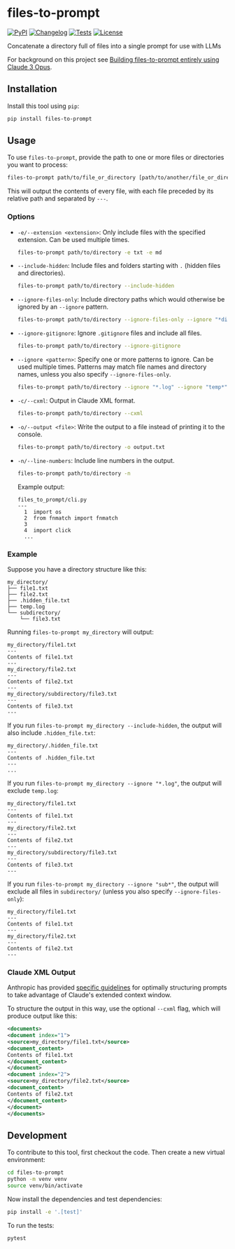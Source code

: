 # files-to-prompt

[![PyPI](https://img.shields.io/pypi/v/files-to-prompt.svg)](https://pypi.org/project/files-to-prompt/)
[![Changelog](https://img.shields.io/github/v/release/simonw/files-to-prompt?include_prereleases&label=changelog)](https://github.com/simonw/files-to-prompt/releases)
[![Tests](https://github.com/simonw/files-to-prompt/actions/workflows/test.yml/badge.svg)](https://github.com/simonw/files-to-prompt/actions/workflows/test.yml)
[![License](https://img.shields.io/badge/license-Apache%202.0-blue.svg)](https://github.com/simonw/files-to-prompt/blob/master/LICENSE)

Concatenate a directory full of files into a single prompt for use with LLMs

For background on this project see [Building files-to-prompt entirely using Claude 3 Opus](https://simonwillison.net/2024/Apr/8/files-to-prompt/).

## Installation

Install this tool using `pip`:

```bash
pip install files-to-prompt
```

## Usage

To use `files-to-prompt`, provide the path to one or more files or directories you want to process:

```bash
files-to-prompt path/to/file_or_directory [path/to/another/file_or_directory ...]
```

This will output the contents of every file, with each file preceded by its relative path and separated by `---`.

### Options

- `-e/--extension <extension>`: Only include files with the specified extension. Can be used multiple times.

  ```bash
  files-to-prompt path/to/directory -e txt -e md
  ```

- `--include-hidden`: Include files and folders starting with `.` (hidden files and directories).

  ```bash
  files-to-prompt path/to/directory --include-hidden
  ```

- `--ignore-files-only`: Include directory paths which would otherwise be ignored by an `--ignore` pattern.

  ```bash
  files-to-prompt path/to/directory --ignore-files-only --ignore "*dir*"
  ```

- `--ignore-gitignore`: Ignore `.gitignore` files and include all files.

  ```bash
  files-to-prompt path/to/directory --ignore-gitignore
  ```

- `--ignore <pattern>`: Specify one or more patterns to ignore. Can be used multiple times. Patterns may match file names and directory names, unless you also specify `--ignore-files-only`.
  ```bash
  files-to-prompt path/to/directory --ignore "*.log" --ignore "temp*"
  ```

- `-c/--cxml`: Output in Claude XML format.

  ```bash
  files-to-prompt path/to/directory --cxml
  ```

- `-o/--output <file>`: Write the output to a file instead of printing it to the console.

  ```bash
  files-to-prompt path/to/directory -o output.txt
  ```

- `-n/--line-numbers`: Include line numbers in the output.

  ```bash
  files-to-prompt path/to/directory -n
  ```
  Example output:
  ```
  files_to_prompt/cli.py
  ---
    1  import os
    2  from fnmatch import fnmatch
    3
    4  import click
    ...
  ```

### Example

Suppose you have a directory structure like this:

```
my_directory/
├── file1.txt
├── file2.txt
├── .hidden_file.txt
├── temp.log
└── subdirectory/
    └── file3.txt
```

Running `files-to-prompt my_directory` will output:

```
my_directory/file1.txt
---
Contents of file1.txt
---
my_directory/file2.txt
---
Contents of file2.txt
---
my_directory/subdirectory/file3.txt
---
Contents of file3.txt
---
```

If you run `files-to-prompt my_directory --include-hidden`, the output will also include `.hidden_file.txt`:

```
my_directory/.hidden_file.txt
---
Contents of .hidden_file.txt
---
...
```

If you run `files-to-prompt my_directory --ignore "*.log"`, the output will exclude `temp.log`:

```
my_directory/file1.txt
---
Contents of file1.txt
---
my_directory/file2.txt
---
Contents of file2.txt
---
my_directory/subdirectory/file3.txt
---
Contents of file3.txt
---
```

If you run `files-to-prompt my_directory --ignore "sub*"`, the output will exclude all files in `subdirectory/` (unless you also specify `--ignore-files-only`):

```
my_directory/file1.txt
---
Contents of file1.txt
---
my_directory/file2.txt
---
Contents of file2.txt
---
```

### Claude XML Output

Anthropic has provided [specific guidelines](https://docs.anthropic.com/claude/docs/long-context-window-tips) for optimally structuring prompts to take advantage of Claude's extended context window.

To structure the output in this way, use the optional `--cxml` flag, which will produce output like this:

```xml
<documents>
<document index="1">
<source>my_directory/file1.txt</source>
<document_content>
Contents of file1.txt
</document_content>
</document>
<document index="2">
<source>my_directory/file2.txt</source>
<document_content>
Contents of file2.txt
</document_content>
</document>
</documents>
```

## Development

To contribute to this tool, first checkout the code. Then create a new virtual environment:

```bash
cd files-to-prompt
python -m venv venv
source venv/bin/activate
```

Now install the dependencies and test dependencies:

```bash
pip install -e '.[test]'
```

To run the tests:

```bash
pytest
```
